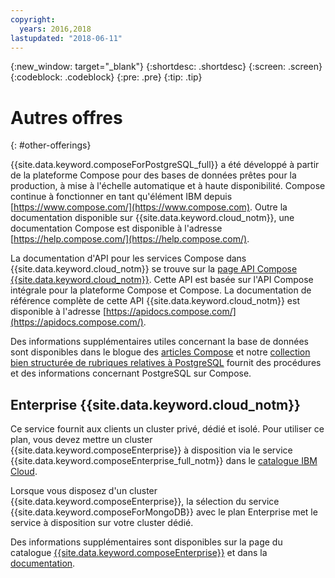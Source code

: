 ```yaml
---
copyright:
  years: 2016,2018
lastupdated: "2018-06-11"
---
```


{:new_window: target="_blank"}
{:shortdesc: .shortdesc}
{:screen: .screen}
{:codeblock: .codeblock}
{:pre: .pre}
{:tip: .tip}

# Autres offres
{: #other-offerings}

{{site.data.keyword.composeForPostgreSQL_full}} a été développé à partir de la plateforme Compose pour des bases de données prêtes pour la production, à mise à l'échelle automatique et à haute disponibilité. Compose continue à fonctionner en tant qu'élément IBM depuis [https://www.compose.com/](https://www.compose.com). Outre la documentation disponible sur {{site.data.keyword.cloud_notm}}, une documentation Compose est disponible à l'adresse [https://help.compose.com/](https://help.compose.com/).

La documentation d'API pour les services Compose dans {{site.data.keyword.cloud_notm}} se trouve sur la [page API Compose {{site.data.keyword.cloud_notm}}](https://www.compose.com/articles/the-ibm-cloud-compose-api/). Cette API est basée sur l'API Compose intégrale pour la plateforme Compose et Compose. La documentation de référence complète de cette API {{site.data.keyword.cloud_notm}} est disponible à l'adresse [https://apidocs.compose.com/](https://apidocs.compose.com/).

Des informations supplémentaires utiles concernant la base de données sont disponibles dans le blogue des [articles Compose](https://www.compose.com/articles/) et notre [collection bien structurée de rubriques relatives à PostgreSQL](https://www.compose.com/articles/curated-collection-postgresql/) fournit des procédures et des informations concernant PostgreSQL sur Compose.

## Enterprise {{site.data.keyword.cloud_notm}}

Ce service fournit aux clients un cluster privé, dédié et isolé. Pour utiliser ce plan, vous devez mettre un cluster {{site.data.keyword.composeEnterprise}} à disposition via le service {{site.data.keyword.composeEnterprise_full_notm}} dans le [catalogue IBM Cloud](https://console.{DomainName}.net/catalog/).

Lorsque vous disposez d'un cluster {{site.data.keyword.composeEnterprise}}, la sélection du service {{site.data.keyword.composeForMongoDB}} avec le plan Enterprise met le service à disposition sur votre cluster dédié. 

Des informations supplémentaires sont disponibles sur la page du catalogue [{{site.data.keyword.composeEnterprise}}](https://console.{DomainName}/catalog/services/compose-enterprise) et dans la [documentation](https://console.{DomainName}/docs/services/ComposeEnterprise/index.html#about-compose-enterprise).
